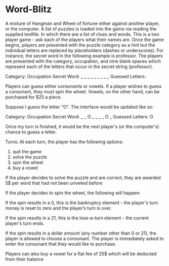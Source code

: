 # Word-Blitz
A mixture of Hangman and Wheel of fortune either against another player, or the computer. A list of puzzles is loaded into the game via reading the supplied textfile. In which there are a list of clues and words.
This is a two player game - ask each of the players what their names are. Once the game begins, players are presented with the puzzle category as a hint but the individual letters are replaced by placeholders (dashes or underscores). For instance, the secret word in the following example is professor. The players are presented with the category, occupation, and nine blank spaces which represent each of the letters that occur in the secret string (professor).

Category: Occupation                                                 Secret Word: _ _ _ _ _ _ _ _ _                  Guessed Letters: 

Players can guess either consonants or vowels. If a player wishes to guess a consonant, they must spin the wheel. Vowels, on the other hand, can be purchased for $25 a piece.

Suppose I guess the letter "O". The interface would be updated like so:

Category: Occupation                                                 Secret Word: _ _ O _ _ _ _ O _                 Guessed Letters: O

Once my turn is finished, it would be the next player's (or the computer's) chance to guess a letter. 

Turns:
At each turn, the player has the following options:

1) quit the game
2) solve the puzzle
3) spin the wheel 
4) buy a vowel

If the player decides to solve the puzzle and are correct, they are awarded 5$ per word that had not been unveiled before


If the player decides to spin the wheel, the following will happen:

If the spin results in a 0, this is the bankruptcy element - the player's turn money is reset to zero and the player’s turn is over.

If the spin results in a 21, this is the lose-a-turn element - the current player's turn ends.

If the spin results in a dollar amount (any number other than 0 or 21), the player is allowed to choose a consonant. The player is immediately asked to enter the consonant that they would like to purchase.

Players can also buy a vowel for a flat fee of 25$ which will be deducted from their balance
